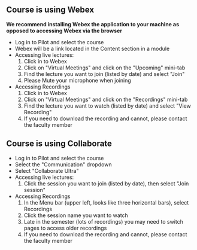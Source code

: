 ## Course is using Webex
**We recommend installing Webex the application to your machine as opposed to accessing Webex via the browser**
- Log in to Pilot and select the course
- Webex will be a link located in the Content section in a module
- Accessing live lectures:
    1. Click in to Webex
    2. Click on "Virtual Meetings" and click on the "Upcoming" mini-tab
    3. Find the lecture you want to join (listed by date) and select "Join"
    4. Please Mute your microphone when joining
- Accessing Recordings
    1. Click in to Webex
    2. Click on "Virtual Meetings" and click on the "Recordings" mini-tab
    3. Find the lecture you want to watch (listed by date) and select "View Recording"
    4. If you need to download the recording and cannot, please contact the faculty member

## Course is using Collaborate
- Log in to Pilot and select the course
- Select the "Communication" dropdown
- Select "Collaborate Ultra"
- Accessing live lectures:
    1. Click the session you want to join (listed by date), then select "Join session" 
- Accessing Recordings
    1. In the Menu bar (upper left, looks like three horizontal bars), select Recordings
    2. Click the session name you want to watch
    3. Late in the semester (lots of recordings) you may need to switch pages to access older recordings
    4. If you need to download the recording and cannot, please contact the faculty member